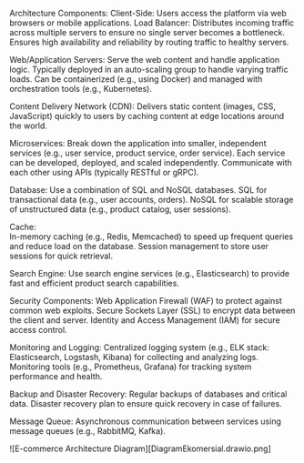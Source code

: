 Architecture Components:
Client-Side:
    Users access the platform via web browsers or mobile applications.
Load Balancer:
    Distributes incoming traffic across multiple servers to ensure no single server becomes a bottleneck.
    Ensures high availability and reliability by routing traffic to healthy servers.
    
Web/Application Servers:
    Serve the web content and handle application logic.
    Typically deployed in an auto-scaling group to handle varying traffic loads.
    Can be containerized (e.g., using Docker) and managed with orchestration tools (e.g., Kubernetes).
    
Content Delivery Network (CDN):
    Delivers static content (images, CSS, JavaScript) quickly to users by caching content at edge locations around the world.
    
Microservices:
    Break down the application into smaller, independent services (e.g., user service, product service, order service).
    Each service can be developed, deployed, and scaled independently.
    Communicate with each other using APIs (typically RESTful or gRPC).
    
Database:
    Use a combination of SQL and NoSQL databases.
    SQL for transactional data (e.g., user accounts, orders).
    NoSQL for scalable storage of unstructured data (e.g., product catalog, user sessions).
    
Cache:  
    In-memory caching (e.g., Redis, Memcached) to speed up frequent queries and reduce load on the database.
    Session management to store user sessions for quick retrieval.
    
Search Engine:
    Use search engine services (e.g., Elasticsearch) to provide fast and efficient product search   capabilities.
    
Security Components:
    Web Application Firewall (WAF) to protect against common web exploits.
    Secure Sockets Layer (SSL) to encrypt data between the client and server.
    Identity and Access Management (IAM) for secure access control.
    
Monitoring and Logging:
    Centralized logging system 
    (e.g., ELK stack: Elasticsearch, Logstash, Kibana) for collecting and analyzing logs.
    Monitoring tools (e.g., Prometheus, Grafana) for tracking system performance and health.
    
Backup and Disaster Recovery:
    Regular backups of databases and critical data.
    Disaster recovery plan to ensure quick recovery in case of failures.
    
Message Queue:
    Asynchronous communication between services using message queues (e.g., RabbitMQ, Kafka).

![E-commerce Architecture Diagram][DiagramEkomersial.drawio.png]

